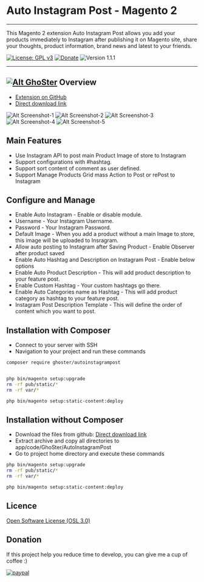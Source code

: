 # Auto Instagram Post - Magento 2
---

This Magento 2 extension Auto Instagram Post allows you add your products immediately to Instagram after publishing it on Magento site, share your thoughts, product information, brand news and latest  to your friends.

[![License: GPL v3](https://img.shields.io/badge/License-GPL%20v3-blue.svg)](https://www.gnu.org/licenses/gpl-3.0)
[![Donate](https://img.shields.io/badge/Donate-PayPal-green.svg)](https://www.paypal.me/thinghost)
![Version 1.1.1](https://img.shields.io/badge/Version-1.1.1-green.svg)

---
## [![Alt GhoSter](http://thinghost.info/wp-content/uploads/2015/12/ghoster.png "thinghost.info")](http://thinghost.info) Overview

- [Extension on GitHub](https://github.com/tuyennn/AutoInstagramPost)
- [Direct download link](https://github.com/tuyennn/AutoInstagramPost/tarball/master)


![Alt Screenshot-1](http://thinghost.info/wp-content/uploads/2017/08/Selection_426-1024x487.jpg "thinghost.info")
![Alt Screenshot-2](http://thinghost.info/wp-content/uploads/2017/08/Selection_424-1024x530.jpg "thinghost.info")
![Alt Screenshot-3](http://thinghost.info/wp-content/uploads/2017/08/Selection_425-1024x456.jpg "thinghost.info")
![Alt Screenshot-4](https://thinghost.info/wp-content/uploads/2015/12/Selection_489.jpg "thinghost.info")
![Alt Screenshot-5](https://thinghost.info/wp-content/uploads/2015/12/Selection_490.jpg "thinghost.info")

## Main Features

* Use Instagram API to post main Product Image of store to Instagram
* Support configurations with #hashtag.
* Support sort content of comment as user defined.
* Support Manage Products Grid mass Action to Post or rePost to Instagram

## Configure and Manage

* Enable Auto Instagram - Enable or disable module.
* Username - Your Instagram Username.
* Password - Your Instagram Password.
* Default Image - When you add a product without a main Image to store, this image will be uploaded to Insragram.
* Allow auto posting to Instagram after Saving Product - Enable Observer after product saved
* Enable Auto Hashtag and Description on Instagram Post - Enable below options
* Enable Auto Product Description - This will add product description to your feature post.
* Enable Custom Hashtag - Your custom hashtags go there.
* Enable Auto Categories name as Hashtag - This will add product category as hashtag to your feature post.
* Instagram Post Description Template - This will define the order of content which you want to post.

## Installation with Composer

* Connect to your server with SSH
* Navigation to your project and run these commands
 
```bash
composer require ghoster/autoinstagrampost


php bin/magento setup:upgrade
rm -rf pub/static/* 
rm -rf var/*

php bin/magento setup:static-content:deploy
```

## Installation without Composer

* Download the files from github: [Direct download link](https://github.com/tuyennn/AutoInstagramPost/tarball/master)
* Extract archive and copy all directories to app/code/GhoSter/AutoInstagramPost
* Go to project home directory and execute these commands

```bash
php bin/magento setup:upgrade
rm -rf pub/static/* 
rm -rf var/*

php bin/magento setup:static-content:deploy
```
## Licence

[Open Software License (OSL 3.0)](http://opensource.org/licenses/osl-3.0.php)


## Donation

If this project help you reduce time to develop, you can give me a cup of coffee :) 

[![paypal](https://www.paypalobjects.com/en_US/i/btn/btn_donateCC_LG.gif)](https://www.paypal.me/thinghost)
